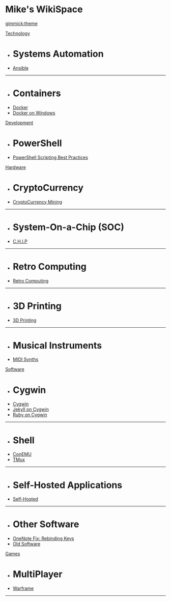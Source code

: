 <!--
  -- Name of your wiki
  -- Do NOT remove the leading `#` character.
  -->

# Mike's WikiSpace


<!--
  -- Default theme
  -- (Read: http://dynalon.github.io/mdwiki/#!customizing.md#Theme_chooser)
  -->

[gimmick:theme](slate)


<!--
  -- Navigation
  -- (Read: http://dynalon.github.io/mdwiki/#!quickstart.md#Adding_a_navigation)
  -->
<!-- [Ansible](pages/ansible.md)
[Docker](pages/docker.md)
[CryptoCurrency Mining](pages/btcmining.md)
[3D Printing](pages/3dprinting.md)
[Retro Computing](pages/retrocomputing.md)
[MIDI Synths](pages/midi.md)
[Warframe](pages/warframe.md)
[About](pages/about.md) -->
<!-- [Download](pages/download.md) -->

<!-- A more complex navigation example: ---------------------------------------->

[Technology]()

  * # Systems Automation
  * [Ansible](pages/ansible.md)
  - - - -
  * # Containers
  * [Docker](pages/docker.md)
  * [Docker on Windows](pages/dockeronwin.md)

[Development]()

  * # PowerShell
  * [PowerShell Scripting Best Practices](pages/ps-bestpractice.md)

[Hardware]()

  * # CryptoCurrency
  * [CryptoCurrency Mining](pages/btcmining.md)
  - - - -
  * # System-On-a-Chip (SOC)
  * [C.H.I.P](pages/chip.md)
  - - - -
  * # Retro Computing
  * [Retro Computing](pages/retrocomputing.md)
  - - - -
  * # 3D Printing
  * [3D Printing](pages/3dprinting.md)
  - - - -
  * # Musical Instruments
  * [MIDI Synths](pages/midi.md)

[Software]()

  * # Cygwin
  * [Cygwin](pages/cygwin.md)
  * [Jekyll on Cygwin](pages/cygwin-jekyll.md)
  * [Ruby on Cygwin](pages/cygwin-ruby.md)
  - - - -
  * # Shell
  * [ConEMU](pages/conemu.md)
  * [TMux](pages/tmux.md)
  - - - -
  * # Self-Hosted Applications
  * [Self-Hosted](pages/selfhosted.md)
  - - - -
  * # Other Software
  * [OneNote Fix: Rebinding Keys](pages/onenote-rebind.md)
  * [Old Software](pages/oldsoftware.md)


[Games]()

  * # MultiPlayer
  * [Warframe](pages/warframe.md)
  - - - -

<!---------------------------------------------------------------------------- -->

<!--
  -- Change the Language
  -- Could be useful when there's more than one language wiki.
  -->

<!--
[Change the Language]()

  * [English (United States)](/en_US/)
  * [English (United Kingdom)](/en_GB/)
  * [Italian](/it/)
-->

<!--
  -- Let the user choose a theme
  -- (Read: http://dynalon.github.io/mdwiki/#!quickstart.md#Adding_a_navigation)
  -->


<!-- [gimmick:themechooser](Choose theme) -->

